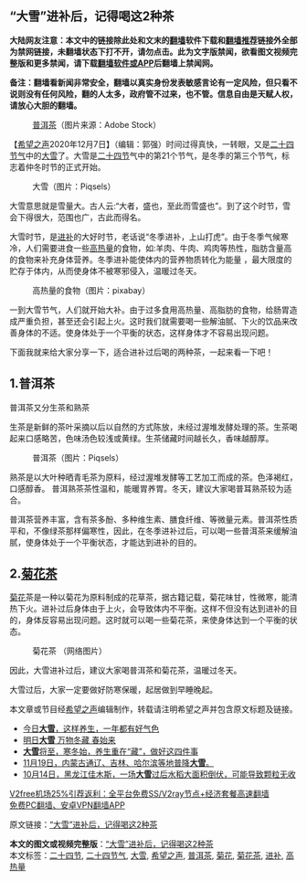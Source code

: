 <h2>“大雪”进补后，记得喝这2种茶</h2> <p class="notice"><b>大陆网友注意：本文中的链接除此处和文末的<a href="https://github.com/bannedbook/fanqiang" >翻墙</a>软件下载和<a href="https://github.com/killgcd/justmysocks/blob/master/README.md">翻墙推荐</a>链接外全部为禁网链接，未翻墙状态下打不开，请勿点击。此为文字版禁闻，欲看图文视频完整版和更多禁闻，请下载<a href="https://github.com/bannedbook/fanqiang">翻墙软件或APP</a>后翻墙上禁闻网。</p><p>备注：翻墙看新闻非常安全，翻墙以真实身份发表敏感言论有一定风险，但只看不说则没有任何风险，翻的人太多，政府管不过来，也不管。信息自由是天赋人权，请放心大胆的翻墙。</b></p>  <div class="entry"> <figure><figcaption><a href="https://www.bannedbook.org/bnews/tag/%E6%99%AE%E6%B4%B1%E8%8C%B6/" class="st_tag internal_tag" rel="tag" title="标签 普洱茶 下的日志">普洱茶</a>（图片来源：Adobe Stock）</figcaption></figure> <p>【<span class='wp_keywordlink_affiliate'><a href="https://www.soundofhope.org" title="希望之声" target="_blank">希望之声</a></span>2020年12月7日】（编辑：郭强）时间过得真快，一转眼，又是<a href="https://www.bannedbook.org/bnews/tag/%e4%ba%8c%e5%8d%81%e5%9b%9b%e8%8a%82%e6%b0%94/" class="st_tag internal_tag" rel="tag" title="标签 二十四节气 下的日志">二十四节气</a>中的<a href="https://www.bannedbook.org/bnews/tag/%E5%A4%A7%E9%9B%AA/" class="st_tag internal_tag" rel="tag" title="标签 大雪 下的日志">大雪</a>了。大雪是<a href="https://www.bannedbook.org/bnews/tag/%E4%BA%8C%E5%8D%81%E5%9B%9B%E8%8A%82/" class="st_tag internal_tag" rel="tag" title="标签 二十四节 下的日志">二十四节</a>气中的第21个节气，是冬季的第三个节气，标志着仲冬时节的正式开始。</p> <figure><figcaption>大雪（图片：Piqsels）</figcaption></figure> <p>大雪意思就是雪量大。古人云:“大者，盛也，至此而雪盛也”。到了这个时节，雪会下得很大，范围也广，古此而得名。</p> <p>大雪时节，是<a href="https://www.bannedbook.org/bnews/tag/%E8%BF%9B%E8%A1%A5/" class="st_tag internal_tag" rel="tag" title="标签 进补 下的日志">进补</a>的大好时节，老话说“冬季进补，上山打虎”。由于冬季气候寒冷，人们需要进食一些<a href="https://www.bannedbook.org/bnews/tag/%E9%AB%98%E7%83%AD%E9%87%8F/" class="st_tag internal_tag" rel="tag" title="标签 高热量 下的日志">高热量</a>的食物，如:羊肉、牛肉、鸡肉等热性，脂肪含量高的食物来补充身体营养。冬季进补能使体内的营养物质转化为能量 ，最大限度的贮存于体内，从而使身体不被寒邪侵入，温暖过冬天。</p> <figure><figcaption>高热量的食物（图片：pixabay）</figcaption></figure> <p>一到大雪节气，人们就开始大补。由于过多食用高热量、高脂肪的食物，给肠胃造成严重负担，甚至还会引起上火。这时我们就需要喝一些解油腻、下火的饮品来改善身体的不适。使身体处于一个平衡的状态，这样身体才不容易出现问题。</p>  <p>下面我就来给大家分享一下，适合进补过后喝的两种茶，一起来看一下吧！</p> <h2>1.普洱茶</h2> <p>普洱茶又分生茶和熟茶</p> <p>生茶是新鲜的茶叶采摘以后以自然的方式陈放，未经过渥堆发酵处理的茶。生茶喝起来口感略苦，色味汤色较浅或黄绿。生茶储藏时间越长久，香味越醇厚。</p> <figure><figcaption>普洱茶（图片：Piqsels）</figcaption></figure> <p>熟茶是以大叶种晒青毛茶为原料，经过渥堆发酵等工艺加工而成的茶。色泽褐红，口感醇香。 普洱熟茶茶性温和，能暖胃养胃。冬天，建议大家喝普耳熟茶较为适合。</p>  <p>普洱茶营养丰富，含有茶多酚、多种维生素、膳食纤维、等微量元素。普洱茶性质平和，不像绿茶那样偏寒性，因此，在冬季进补过后，可以喝一些普洱茶来缓解油腻，使身体处于一个平衡状态，才能达到进补的目的。</p> <h2>2.<a href="https://www.bannedbook.org/bnews/tag/%e8%8f%8a%e8%8a%b1%e8%8c%b6/" class="st_tag internal_tag" rel="tag" title="标签 菊花茶 下的日志">菊花茶</a></h2> <p><a href="https://www.bannedbook.org/bnews/tag/%E8%8F%8A%E8%8A%B1/" class="st_tag internal_tag" rel="tag" title="标签 菊花 下的日志">菊花</a>茶是一种以菊花为原料制成的花草茶，据古籍记载，菊花味甘，性微寒，能清热下火。进补过后身体由于上火，会导致体内不平衡。这样不但没有达到进补的目的，身体反容易出现问题。这时就可以喝一些菊花茶，来使身体达到一个平衡的状态。</p> <figure><figcaption>菊花茶 （网络图片）</figcaption></figure> <p>因此，大雪进补过后，建议大家喝普洱茶和菊花茶，温暖过冬天。</p> <p>大雪过后，大家一定要做好防寒保暖，起居做到早睡晚起。</p>  <p>本文章或节目经<a href="https://www.bannedbook.org/bnews/tag/%e5%b8%8c%e6%9c%9b%e4%b9%8b%e5%a3%b0/" class="st_tag internal_tag" rel="tag" title="标签 希望之声 下的日志">希望之声</a>编辑制作，转载请注明希望之声并包含原文标题及链接。</p> <ul class='op-related-articles' title='相关阅读'> <li><a href='https://www.bannedbook.org/bnews/comments/20201207/1443344.html' target='_blank'>今日<b>大雪</b>，这样养生，一年都有好气色</a></li> <li><a href='https://www.bannedbook.org/bnews/comments/20201206/1443136.html' target='_blank'>明日<b>大雪</b> 万物冬藏 春始来</a></li> <li><a href='https://www.bannedbook.org/bnews/comments/20201205/1442301.html' target='_blank'><b>大雪</b>将至，寒冬始，养生重在“藏”，做好这四件事</a></li> <li><a href='https://www.bannedbook.org/bnews/bannedvideo/20201120/1434103.html' target='_blank'>11月19日，内蒙古通辽、吉林、哈尔滨等地普降<b>大雪</b>。</a></li> <li><a href='https://www.bannedbook.org/bnews/bannedvideo/20201015/1414407.html' target='_blank'>10月14日，黑龙江佳木斯，一场<b>大雪</b>过后水稻大面积倒伏，可能导致颗粒无收</a></li> </ul> <p class="texttj"> <a href="https://github.com/bannedbook/fanqiang/wiki/V2ray%E6%9C%BA%E5%9C%BA" target="_blank">V2free机场25%引荐返利：全平台免费SS/V2ray节点+经济套餐高速翻墙</a><br/> <a href="https://github.com/bannedbook/fanqiang/wiki/%E7%A6%81%E9%97%BB%E7%BD%91%E5%AE%89%E5%8D%93%E7%BF%BB%E5%A2%99%E6%96%B0%E9%97%BBAPP" target="_blank">免费PC翻墙、安卓VPN翻墙APP</a></p><p>原文链接：<a class="src_link"  href="https://www.soundofhope.org/post/450502" target="_blank">“大雪”进补后，记得喝这2种茶</a></p><a name='sharetosocial'></a>       <div><b>本文的图文或视频完整版</b>：<a href='https://www.bannedbook.org/bnews/comments/20201207/1443632.html'>“大雪”进补后，记得喝这2种茶</a></div>  </div><!--END ENTRY--> <div class="postfooter"> <div>本文标签：<a href="https://www.bannedbook.org/bnews/tag/%E4%BA%8C%E5%8D%81%E5%9B%9B%E8%8A%82/" rel="tag">二十四节</a>, <a href="https://www.bannedbook.org/bnews/tag/%e4%ba%8c%e5%8d%81%e5%9b%9b%e8%8a%82%e6%b0%94/" rel="tag">二十四节气</a>, <a href="https://www.bannedbook.org/bnews/tag/%E5%A4%A7%E9%9B%AA/" rel="tag">大雪</a>, <a href="https://www.bannedbook.org/bnews/tag/%e5%b8%8c%e6%9c%9b%e4%b9%8b%e5%a3%b0/" rel="tag">希望之声</a>, <a href="https://www.bannedbook.org/bnews/tag/%E6%99%AE%E6%B4%B1%E8%8C%B6/" rel="tag">普洱茶</a>, <a href="https://www.bannedbook.org/bnews/tag/%E8%8F%8A%E8%8A%B1/" rel="tag">菊花</a>, <a href="https://www.bannedbook.org/bnews/tag/%e8%8f%8a%e8%8a%b1%e8%8c%b6/" rel="tag">菊花茶</a>, <a href="https://www.bannedbook.org/bnews/tag/%E8%BF%9B%E8%A1%A5/" rel="tag">进补</a>, <a href="https://www.bannedbook.org/bnews/tag/%E9%AB%98%E7%83%AD%E9%87%8F/" rel="tag">高热量</a></div>  </div><!--END POSTFOOTER--> 